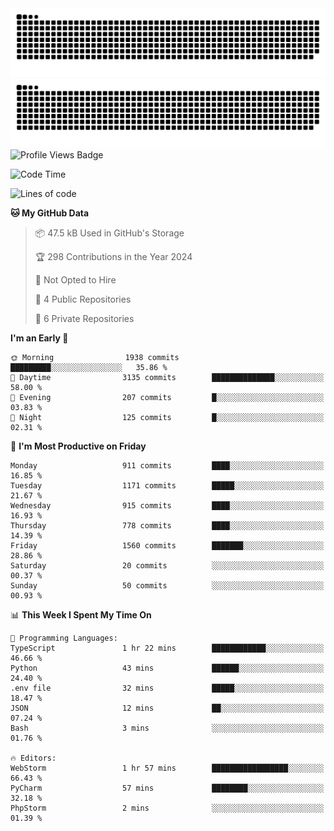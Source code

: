 <img src="https://github.com/nielsbaggerman/nielsbaggerman/blob/output/github-contribution-grid-snake.svg#gh-light-mode-only" alt="GitHub Snake Light">
<img src="https://github.com/nielsbaggerman/nielsbaggerman/blob/output/github-contribution-grid-snake-dark.svg#gh-dark-mode-only" alt="GitHub Snake Dark">
<img src="https://komarev.com/ghpvc/?username=nielsbaggerman&amp;label=Profile+Views" alt="Profile Views Badge" />

<!--START_SECTION:waka-->
![Code Time](http://img.shields.io/badge/Code%20Time-2%2C156%20hrs%2058%20mins-blue)

![Lines of code](https://img.shields.io/badge/From%20Hello%20World%20I%27ve%20Written-7.7%20million%20lines%20of%20code-blue)

**🐱 My GitHub Data** 

> 📦 47.5 kB Used in GitHub's Storage 
 > 
> 🏆 298 Contributions in the Year 2024
 > 
> 🚫 Not Opted to Hire
 > 
> 📜 4 Public Repositories 
 > 
> 🔑 6 Private Repositories 
 > 
**I'm an Early 🐤** 

```text
🌞 Morning                1938 commits        █████████░░░░░░░░░░░░░░░░   35.86 % 
🌆 Daytime                3135 commits        ██████████████░░░░░░░░░░░   58.00 % 
🌃 Evening                207 commits         █░░░░░░░░░░░░░░░░░░░░░░░░   03.83 % 
🌙 Night                  125 commits         █░░░░░░░░░░░░░░░░░░░░░░░░   02.31 % 
```
📅 **I'm Most Productive on Friday** 

```text
Monday                   911 commits         ████░░░░░░░░░░░░░░░░░░░░░   16.85 % 
Tuesday                  1171 commits        █████░░░░░░░░░░░░░░░░░░░░   21.67 % 
Wednesday                915 commits         ████░░░░░░░░░░░░░░░░░░░░░   16.93 % 
Thursday                 778 commits         ████░░░░░░░░░░░░░░░░░░░░░   14.39 % 
Friday                   1560 commits        ███████░░░░░░░░░░░░░░░░░░   28.86 % 
Saturday                 20 commits          ░░░░░░░░░░░░░░░░░░░░░░░░░   00.37 % 
Sunday                   50 commits          ░░░░░░░░░░░░░░░░░░░░░░░░░   00.93 % 
```


📊 **This Week I Spent My Time On** 

```text
💬 Programming Languages: 
TypeScript               1 hr 22 mins        ████████████░░░░░░░░░░░░░   46.66 % 
Python                   43 mins             ██████░░░░░░░░░░░░░░░░░░░   24.40 % 
.env file                32 mins             █████░░░░░░░░░░░░░░░░░░░░   18.47 % 
JSON                     12 mins             ██░░░░░░░░░░░░░░░░░░░░░░░   07.24 % 
Bash                     3 mins              ░░░░░░░░░░░░░░░░░░░░░░░░░   01.76 % 

🔥 Editors: 
WebStorm                 1 hr 57 mins        █████████████████░░░░░░░░   66.43 % 
PyCharm                  57 mins             ████████░░░░░░░░░░░░░░░░░   32.18 % 
PhpStorm                 2 mins              ░░░░░░░░░░░░░░░░░░░░░░░░░   01.39 % 
```


<!--END_SECTION:waka-->
